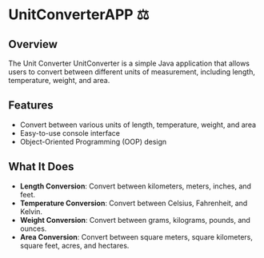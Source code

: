 # UnitConverterAPP  ⚖️

## Overview
The Unit Converter UnitConverter is a simple Java application that allows users to convert between different units of measurement, including length, temperature, weight, and area.

## Features
- Convert between various units of length, temperature, weight, and area
- Easy-to-use console interface
- Object-Oriented Programming (OOP) design

## What It Does
- **Length Conversion**: Convert between kilometers, meters, inches, and feet.
- **Temperature Conversion**: Convert between Celsius, Fahrenheit, and Kelvin.
- **Weight Conversion**: Convert between grams, kilograms, pounds, and ounces.
- **Area Conversion**: Convert between square meters, square kilometers, square feet, acres, and hectares.
